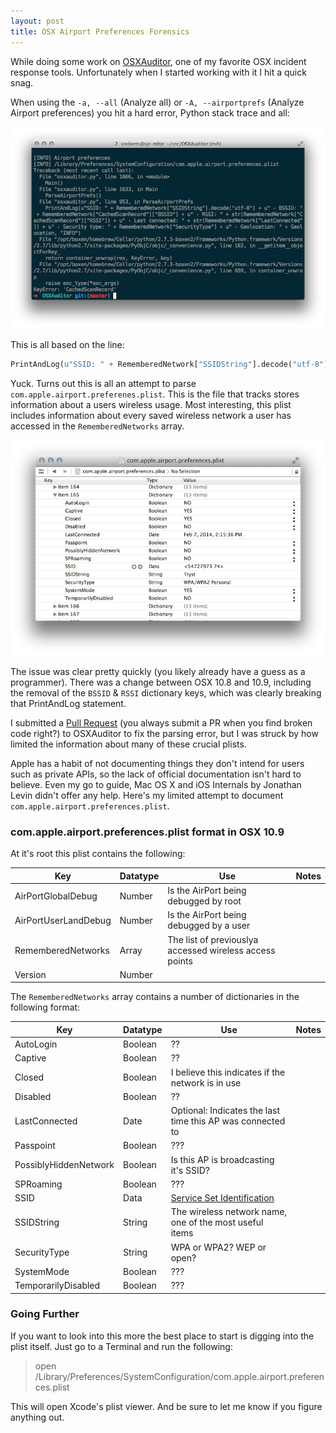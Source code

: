 ```yaml
---
layout: post
title: OSX Airport Preferences Forensics
---
```


While doing some work on [OSXAuditor](https://github.com/jipegit/OSXAuditor), one of my favorite OSX incident response tools. Unfortunately when I started working with it I hit a quick snag.

When using the ```-a, --all``` (Analyze all) or ```-A, --airportprefs``` (Analyze Airport preferences) you hit a hard error, Python stack trace and all:

![](./public/osxauditor-error.png)

This is all based on the line:

```python
PrintAndLog(u"SSID: " + RememberedNetwork["SSIDString"].decode("utf-8") + u" - BSSID: " + RememberedNetwork["CachedScanRecord"]["BSSID"] + u" - RSSI: " + str(RememberedNetwork["CachedScanRecord"]["RSSI"]) + u" - Last connected: " + str(RememberedNetwork["LastConnected"]) + u" - Security type: " + RememberedNetwork["SecurityType"] + u" - Geolocation: " + Geolocation, "INFO")
```

Yuck. Turns out this is all an attempt to parse ```com.apple.airport.preferenes.plist```. This is the file that tracks stores information about a users wireless usage. Most interesting, this plist includes information about every saved wireless network a user has accessed in the ```RememberedNetworks``` array.

![](./public/wireless-plist.png)

The issue was clear pretty quickly (you likely already have a guess as a programmer). There was a change between OSX 10.8 and 10.9, including the removal of the ```BSSID``` & ```RSSI``` dictionary keys, which was clearly breaking that PrintAndLog statement.

I submitted a [Pull Request](https://github.com/jipegit/OSXAuditor/pull/8) (you always submit a PR when you find broken code right?) to OSXAuditor to fix the parsing error, but I was struck by how limited the information about many of these crucial plists.

Apple has a habit of not documenting things they don't intend for users such as private APIs, so the lack of official documentation isn't hard to believe. Even my go to guide,  Mac OS X and iOS Internals by Jonathan Levin didn't offer any help. Here's my limited attempt to document ```com.apple.airport.preferences.plist```.

### com.apple.airport.preferences.plist format in OSX 10.9

At it's root this plist contains the following:

| Key | Datatype | Use | Notes |
| --- | -------- | --- | ----- |
| AirPortGlobalDebug | Number | Is the AirPort being debugged by root | |
| AirPortUserLandDebug | Number | Is the AirPort being debugged by a user | |
| RememberedNetworks | Array | The list of previouslya accessed wireless access points | |
| Version | Number | | |

The ```RememberedNetworks``` array contains a number of dictionaries in the following format:

| Key | Datatype | Use | Notes |
| --- | -------- | --- | ----- |
| AutoLogin | Boolean | ?? | |
| Captive | Boolean | ?? | |
| Closed | Boolean | I believe this indicates if the network is in use | |
| Disabled | Boolean | ?? | |
| LastConnected | Date | Optional: Indicates the last time this AP was connected to | |
| Passpoint | Boolean | ??? | |
| PossiblyHiddenNetwork | Boolean | Is this AP is broadcasting it's SSID? | |
| SPRoaming | Boolean | ??? | |
| SSID | Data | [Service Set Identification](http://en.wikipedia.org/wiki/Service_set_(802.11_network)) | |
| SSIDString | String | The wireless network name, one of the most useful items | |
| SecurityType | String | WPA or WPA2? WEP or open? | |
| SystemMode | Boolean | ??? | |
| TemporarilyDisabled | Boolean | ??? | |

### Going Further
If you want to look into this more the best place to start is digging into the plist itself. Just go to a Terminal and run the following:

> open /Library/Preferences/SystemConfiguration/com.apple.airport.preferences.plist

This will open Xcode's plist viewer. And be sure to let me know if you figure anything out.